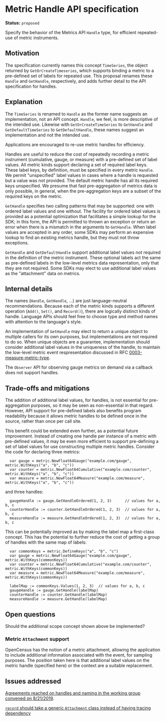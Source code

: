 # Metric Handle API specification

**Status:** `proposed`

Specify the behavior of the Metrics API `Handle` type, for efficient repeated-use of metric instruments.

## Motivation

The specification currently names this concept `TimeSeries`, the object returned by `GetOrCreateTimeseries`, which supports binding a metric to a pre-defined set of labels for repeated use.  This proposal renames these `Handle` and `GetHandle`, respectively, and adds further detail to the API specification for handles.  

## Explanation

The `TimeSeries` is renamed to `Handle` as the former name suggests an implementation, not an API concept. `Handle`, we feel, is more descriptive of the intended use.  Likewise with `GetOrCreateTimeSeries` to `GetHandle` and `GetDefaultTimeSeries` to `GetDefaultHandle`, these names suggest an implementation and not the intended use.

Applications are encouraged to re-use metric handles for efficiency.

Handles are useful to reduce the cost of repeatedly recording a metric instrument (cumulative, gauge, or measure) with a pre-defined set of label values.  All metric kinds support declaring a set of required label keys.  These label keys, by definition, must be specified in every metric `Handle`.  We permit "unspecified" label values in cases where a handle is requested but a value was not provided.  The default metric handle has all its required keys unspecified.  We presume that fast pre-aggregation of metrics data is only possible, in general, when the pre-aggregation keys are a subset of the required keys on the metric.

`GetHandle` specifies two calling patterns that may be supported: one with ordered label values and one without.  The facility for ordered label values is provided as a potential optimization that facilitates a simple lookup for the SDK; in this form, the API is permitted to thrown an exception or return an error when there is a mismatch in the arguments to `GetHandle`.  When label values are accepted in any order, some SDKs may perform an expensive lookup to find an existing metrics handle, but they must not throw exceptions.

`GetHandle` and `GetDefaultHandle` support additional label values not required in the definition of the metric instrument.  These optional labels act the same as pre-defined labels in the low-level metrics data representation, only that they are not required.  Some SDKs may elect to use additional label values as the "attachment" data on metrics.

## Internal details

The names (`Handle`, `GetHandle`, ...) are just language-neutral recommendations.  Because each of the metric kinds supports a different operation (`Add()`, `Set()`, and `Record()`), there are logically distinct kinds of handle.  Language APIs should feel free to choose type and method names with attention to the language's style.

An implementation of `GetHandle` may elect to return a unique object to multiple callers for its own purposes, but implementations are not required to do so.  When unique objects are a guarantee, implementation should consider additional label values in the uniqueness of the handle, to maintain the low-level metric event respresentation discussed in RFC [0003-measure-metric-type](./0003-measure-metric-tuype.md).

The `Observer` API for observing gauge metrics on demand via a callback does not support handles.

## Trade-offs and mitigations

The addition of additional label values, for handles, is not essential for pre-aggregation purposes, so it may be seen as non-essential in that regard.  However, API support for pre-defined labels also benefits program readability because it allows metric handles to be defined once in the source, rather than once per call site.

This benefit could be extended even further, as a potential future improvement. Instead of creating one handle per instance of a metric with pre-defined values, it may be even more efficient to support pre-defining a set of label values for use constructing multiple metric handles.  Consider the code for declaring three metrics:

```
  var gauge = metric.NewFloat64Gauge("example.com/gauge", metric.WithKeys("a", "b", "c"))
  var counter = metric.NewFloat64Cumulative("example.com/counter", metric.WithKeys("a", "b", "c"))
  var measure = metric.NewFloat64Measure("example.com/measure", metric.WithKeys("a", "b", "c"))
```

and three handles:

```
  gaugeHandle := gauge.GetHandleOrdered(1, 2, 3)      // values for a, b, c
  counterHandle := counter.GetHandleOrdered(1, 2, 3)  // values for a, b, c
  measureHandle := measure.GetHandleOrdered(1, 2, 3)  // values for a, b, c
```

This can be potentially improved as by making the label map a first-class concept.  This has the potential to further reduce the cost of getting a group of handles with the same map of labels:

```
  var commonKeys = metric.DefineKeys("a", "b", "c")
  var gauge = metric.NewFloat64Gauge("example.com/gauge", metric.WithKeys(commonKeys))
  var counter = metric.NewFloat64Cumulative("example.com/counter", metric.WithKeys(commonKeys))
  var measure = metric.NewFloat64Measure("example.com/measure", metric.WithKeys(commonKeys))

  labelMap := commonKeys.Values(1, 2, 3)  // values for a, b, c
  gaugeHandle := gauge.GetHandle(labelMap)
  counterHandle := counter.GetHandle(labelMap)
  measureHandle := measure.GetHandle(labelMap)
```

## Open questions

Should the additional scope concept shown above be implemented?

### Metric `Attachment` support

OpenCensus has the notion of a metric attachment, allowing the application to include additional information associated with the event, for sampling purposes.  The position taken here is that additional label values on the metric handle (specified here) or the context are a suitable replacement.

## Issues addressed

[Agreements reached on handles and naming in the working group convened on 8/21/2019](https://docs.google.com/document/d/1d0afxe3J6bQT-I6UbRXeIYNcTIyBQv4axfjKF4yvAPA/edit#).

[`record` should take a generic `Attachment` class instead of having tracing dependency](https://github.com/open-telemetry/opentelemetry-specification/issues/144)

